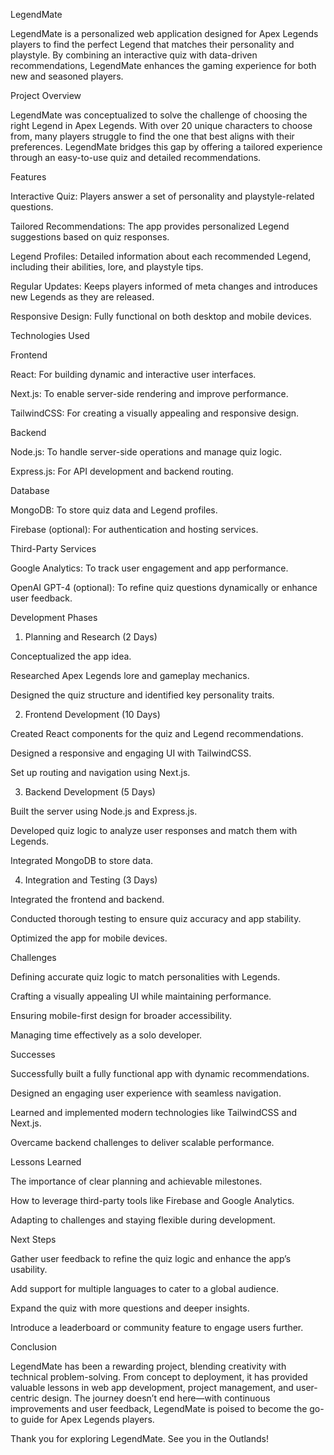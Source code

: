 LegendMate

LegendMate is a personalized web application designed for Apex Legends players to find the perfect Legend that matches their personality and playstyle. By combining an interactive quiz with data-driven recommendations, LegendMate enhances the gaming experience for both new and seasoned players.

Project Overview

LegendMate was conceptualized to solve the challenge of choosing the right Legend in Apex Legends. With over 20 unique characters to choose from, many players struggle to find the one that best aligns with their preferences. LegendMate bridges this gap by offering a tailored experience through an easy-to-use quiz and detailed recommendations.

Features

Interactive Quiz: Players answer a set of personality and playstyle-related questions.

Tailored Recommendations: The app provides personalized Legend suggestions based on quiz responses.

Legend Profiles: Detailed information about each recommended Legend, including their abilities, lore, and playstyle tips.

Regular Updates: Keeps players informed of meta changes and introduces new Legends as they are released.

Responsive Design: Fully functional on both desktop and mobile devices.

Technologies Used

Frontend

React: For building dynamic and interactive user interfaces.

Next.js: To enable server-side rendering and improve performance.

TailwindCSS: For creating a visually appealing and responsive design.

Backend

Node.js: To handle server-side operations and manage quiz logic.

Express.js: For API development and backend routing.

Database

MongoDB: To store quiz data and Legend profiles.

Firebase (optional): For authentication and hosting services.

Third-Party Services

Google Analytics: To track user engagement and app performance.

OpenAI GPT-4 (optional): To refine quiz questions dynamically or enhance user feedback.

Development Phases

1. Planning and Research (2 Days)

Conceptualized the app idea.

Researched Apex Legends lore and gameplay mechanics.

Designed the quiz structure and identified key personality traits.

2. Frontend Development (10 Days)

Created React components for the quiz and Legend recommendations.

Designed a responsive and engaging UI with TailwindCSS.

Set up routing and navigation using Next.js.

3. Backend Development (5 Days)

Built the server using Node.js and Express.js.

Developed quiz logic to analyze user responses and match them with Legends.

Integrated MongoDB to store data.

4. Integration and Testing (3 Days)

Integrated the frontend and backend.

Conducted thorough testing to ensure quiz accuracy and app stability.

Optimized the app for mobile devices.

Challenges

Defining accurate quiz logic to match personalities with Legends.

Crafting a visually appealing UI while maintaining performance.

Ensuring mobile-first design for broader accessibility.

Managing time effectively as a solo developer.

Successes

Successfully built a fully functional app with dynamic recommendations.

Designed an engaging user experience with seamless navigation.

Learned and implemented modern technologies like TailwindCSS and Next.js.

Overcame backend challenges to deliver scalable performance.

Lessons Learned

The importance of clear planning and achievable milestones.

How to leverage third-party tools like Firebase and Google Analytics.

Adapting to challenges and staying flexible during development.

Next Steps

Gather user feedback to refine the quiz logic and enhance the app’s usability.

Add support for multiple languages to cater to a global audience.

Expand the quiz with more questions and deeper insights.

Introduce a leaderboard or community feature to engage users further.

Conclusion

LegendMate has been a rewarding project, blending creativity with technical problem-solving. From concept to deployment, it has provided valuable lessons in web app development, project management, and user-centric design. The journey doesn’t end here—with continuous improvements and user feedback, LegendMate is poised to become the go-to guide for Apex Legends players.

Thank you for exploring LegendMate. See you in the Outlands!


